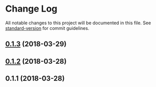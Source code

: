 # Change Log

All notable changes to this project will be documented in this file. See [standard-version](https://github.com/conventional-changelog/standard-version) for commit guidelines.

<a name="0.1.3"></a>
## [0.1.3](https://github.com/cliberal/burin/compare/v0.1.2...v0.1.3) (2018-03-29)



<a name="0.1.2"></a>
## [0.1.2](https://github.com/cliberal/burin/compare/v0.1.1...v0.1.2) (2018-03-28)



<a name="0.1.1"></a>
## 0.1.1 (2018-03-28)
